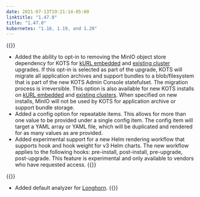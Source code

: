 ```yaml
---
date: 2021-07-13T19:21:14-05:00
linktitle: "1.47.0"
title: "1.47.0"
kubernetes: "1.18, 1.19, and 1.20"
---
```


{{<features>}}
* Added the ability to opt-in to removing the MinIO object store dependency for KOTS for [kURL embedded](https://kurl.sh/docs/add-ons/kots#advanced-install-options) and [existing cluster](https://kots.io/kotsadm/updating/updating-admin-console/#online-installations) upgrades. If this opt-in is selected as part of the upgrade, KOTS will migrate all application archives and support bundles to a blob/filesystem that is part of the new KOTS Admin Console statefulset. The migration process is irreversible. This option is also available for new KOTS installs on [kURL embedded](https://kurl.sh/docs/add-ons/kotsadm#advanced-install-options) and [existing clusters](https://kots.io/kotsadm/installing/online-install/#kots-install). When specified on new installs, MinIO will not be used by KOTS for application archive or support bundle storage.
* Added a config option for repeatable items. This allows for more than one value to be provided under a single config item. The config item will target a YAML array or YAML file, which will be duplicated and rendered for as many values as are provided.
* Added experimental support for a new Helm rendering workflow that supports hook and hook weight for v3 Helm charts. The new workflow applies to the following hooks: pre-install, post-install, pre-upgrade, post-upgrade. This feature is experimental and only available to vendors who have requested access.
{{</features>}}

{{<changes>}}
* Added default analyzer for [Longhorn](https://longhorn.io).
{{</changes>}}
